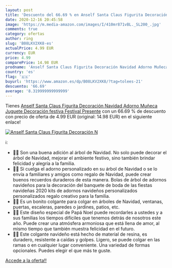 ```yaml
---
layout: post
title: 'Descuento del 66.69 % en Anself Santa Claus Figurita Decoración N'
date: 2020-12-16 20:45:58
image: 'https://m.media-amazon.com/images/I/410mr871vBL._SL200_.jpg'
comments: true
category: ofertas
author: ring
slug: 'B08LKV2XK8-es'
actualPrice: 4.99 EUR
currency: EUR
price: 4.99
comparePrice: 14.98 EUR
prodname: 'Anself Santa Claus Figurita Decoración Navidad Adorno Muñeca Juguete Decoración festiva Festival Presente'
country: 'es'
flag: '🇪🇸'
buyurl: 'https://www.amazon.es/dp/B08LKV2XK8/?tag=tolees-21'
descuento: '66.69'
average: '8.319999999999999'
---
```


Tienes [Anself Santa Claus Figurita Decoración Navidad Adorno Muñeca Juguete Decoración festiva Festival Presente](https://www.amazon.es/dp/B08LKV2XK8/?tag=tolees-21) con un 66.69 % de descuento con precio de oferta de 4.99 EUR (original: 14.98 EUR) en el siguiente enlace!

[![Anself Santa Claus Figurita Decoración N](https://m.media-amazon.com/images/I/410mr871vBL._SL200_.jpg)](https://www.amazon.es/dp/B08LKV2XK8/?tag=tolees-21)

ℹ️:

- 🎅🎁 Son una buena adición al árbol de Navidad. No solo puede decorar el árbol de Navidad, mejorar el ambiente festivo, sino también brindar felicidad y alegría a la familia.
- 🎅🎁 Si cuelga el adorno personalizado en su árbol de Navidad o se lo envía a familiares y amigos como regalo de Navidad, puede crear buenos recuerdos duraderos de esta manera. Bolas de árbol de adornos navideños para la decoración del banquete de boda de las fiestas navideñas 2020 kits de adornos navideños personalizados personalizados regalo creativo para la familia.
- 🎅🎁 Es un bonito colgante para colgar en árboles de Navidad, ventanas, puertas, escaleras, paredes o jardines, patios, etc.
- 🎅🎁 Este diseño especial de Papá Noel puede recordarles a ustedes y a sus familias los tiempos difíciles que tenemos detrás de nosotros este año. Puede crear una atmósfera armoniosa que está llena de amor, al mismo tiempo que también muestra felicidad en el futuro.
- 🎅🎁 Este colgante navideño está hecho de material de resina, es duradero, resistente a caídas y golpes. Ligero, se puede colgar en las ramas o en cualquier lugar conveniente. Una variedad de formas opcionales. Puedes elegir el que más te guste.

[Accede a la oferta!!](https://www.amazon.es/dp/B08LKV2XK8/?tag=tolees-21)
